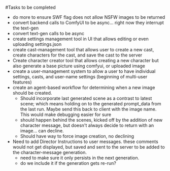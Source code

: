 #Tasks to be completed

- do more to ensure SWF flag does not allow NSFW images to be returned
- convert backend calls to ComfyUI to be async... right now they interrupt the text-gen
- convert text-gen calls to be async
- create settings management tool in UI that allows editing or even uploading settings.json
- create cast-management tool that allows user to create a new cast, create characters for the cast, and save the cast to the server
- Create character creator tool that allows creating a new character but also generate a base picture using comfyui, or uploaded image
- create a user-management system to allow a user to have individual settings, casts, and user-name settings (beginning of multi-user features)
- create an agent-based workflow for determining when a new image should be created.
  - Should incorporate last generated scene as a contrast to latest scene; which means holding on to the generated prompt_data from the last run. Maybe send this back to client with the image name. This would make debugging easier for sure
  - should happen behind the scenes, kicked off by the addition of new character message, but doesn't always decide to return with an image... can decline.
  - Should have way to force image creation, no declining
- Need to add Director Instructions to user messages. these comments would not get displayed, but saved and sent to the server to be added to the character-message generation.
  - need to make sure it only persists in the next generation.
  - do we include it if the generation gets re-run?

